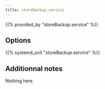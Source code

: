 ```yaml
---
title: storeBackup.service
---
```


{{% provided_by "storeBackup.service" %}}

## Options

{{% systemd_unit "storeBackup.service" %}}

## Additionnal notes

Nothing here.